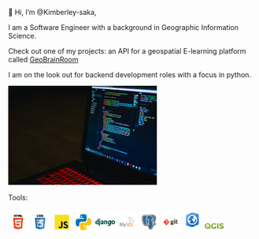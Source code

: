 👋 Hi, I’m @Kimberley-saka,

I am a Software Engineer with a background in Geographic Information Science.

Check out one of my projects: an API for a geospatial E-learning platform called <a href="https://github.com/Kimberley-saka/geobrainroom">GeoBrainRoom </a>

I am on the look out for backend development roles with a focus in python.


<img src="pixels.jpg" height=60% width=60%>



Tools:

<img src="html.svg" height=8% width=8%> <img src="css.svg" height=8% width=8%>
<img src="javascript.svg" height=8% width=8%>
<img src="python.svg" height=8% width=8%>
<img src="django.svg" height=8% width=8%>
<img src="mysql.svg" height=8% width=8%>
<img src="postgresql.svg" height=8% width=8%>
<img src="git.svg" height=8% width=8%>
<img src="arcgispro.jpeg" height=8% width=8%>
<img src="qgis.jpeg" height=8% width=8%>


 

